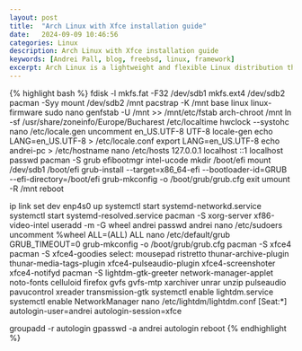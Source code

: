 ```yaml
---
layout: post
title:  "Arch Linux with Xfce installation guide"
date:   2024-09-09 10:46:56
categories: Linux
description: Arch Linux with Xfce installation guide
keywords: [Andrei Pall, blog, freebsd, linux, framework]
excerpt: Arch Linux is a lightweight and flexible Linux distribution that tries to Keep It Simple.
---
```

{% highlight bash %}
fdisk -l
mkfs.fat -F32 /dev/sdb1
mkfs.ext4 /dev/sdb2
pacman -Syy
mount /dev/sdb2 /mnt
pacstrap -K /mnt base linux linux-firmware sudo nano
genfstab -U /mnt >> /mnt/etc/fstab
arch-chroot /mnt
ln -sf /usr/share/zoneinfo/Europe/Bucharest /etc/localtime
hwclock --systohc
nano /etc/locale.gen
uncomment en_US.UTF-8 UTF-8
locale-gen
echo LANG=en_US.UTF-8 > /etc/locale.conf
export LANG=en_US.UTF-8
echo andrei-pc > /etc/hostname
nano /etc/hosts
127.0.0.1	localhost
::1		localhost
passwd
pacman -S grub efibootmgr intel-ucode
mkdir /boot/efi
mount /dev/sdb1 /boot/efi
grub-install --target=x86_64-efi --bootloader-id=GRUB --efi-directory=/boot/efi
grub-mkconfig -o /boot/grub/grub.cfg
exit
umount -R /mnt
reboot

ip link set dev enp4s0 up
systemctl start systemd-networkd.service
systemctl start systemd-resolved.service
pacman -S xorg-server xf86-video-intel
useradd -m -G wheel andrei
passwd andrei
nano /etc/sudoers
uncomment %wheel ALL=(ALL) ALL
nano /etc/default/grub
GRUB_TIMEOUT=0
grub-mkconfig -o /boot/grub/grub.cfg
pacman -S xfce4
pacman -S xfce4-goodies
select: mousepad ristretto thunar-archive-plugin thunar-media-tags-plugin xfce4-pulseaudio-plugin xfce4-screenshoter xfce4-notifyd
pacman -S lightdm-gtk-greeter network-manager-applet noto-fonts celluloid firefox gvfs gvfs-mtp xarchiver unrar unzip pulseaudio pavucontrol xreader transmission-gtk
systemctl enable lightdm.service
systemctl enable NetworkManager
nano /etc/lightdm/lightdm.conf
[Seat:*]
autologin-user=andrei
autologin-session=xfce

groupadd -r autologin
gpasswd -a andrei autologin
reboot
{% endhighlight %}
